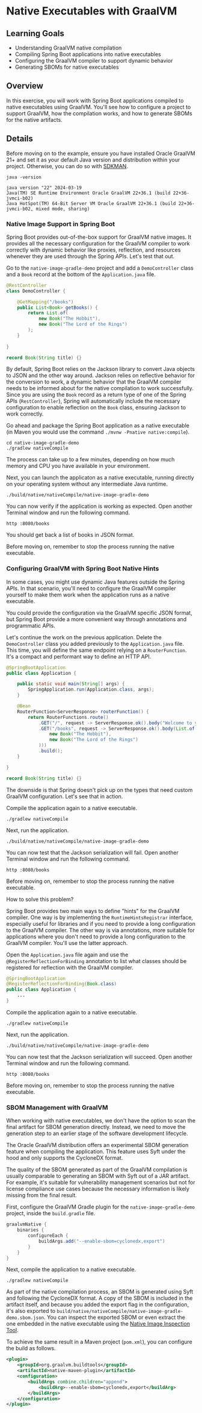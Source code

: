 # Native Executables with GraalVM

## Learning Goals

* Understanding GraalVM native compilation
* Compiling Spring Boot applications into native executables
* Configuring the GraalVM compiler to support dynamic behavior
* Generating SBOMs for native executables

## Overview

In this exercise, you will work with Spring Boot applications compiled to native executables using GraalVM. You'll see how to configure a project to support GraalVM, how the compilation works, and how to generate SBOMs for the native artifacts.

## Details

Before moving on to the example, ensure you have installed Oracle GraalVM 21+ and set it as your default Java version and distribution within your project. Otherwise, you can do so with [SDKMAN](https://sdkman.io).

```shell
java -version

java version "22" 2024-03-19
Java(TM) SE Runtime Environment Oracle GraalVM 22+36.1 (build 22+36-jvmci-b02)
Java HotSpot(TM) 64-Bit Server VM Oracle GraalVM 22+36.1 (build 22+36-jvmci-b02, mixed mode, sharing)
```

### Native Image Support in Spring Boot

Spring Boot provides out-of-the-box support for GraalVM native images. It provides all the necessary configuration for the GraalVM compiler to work correctly with dynamic behavior like proxies, reflection, and resources whenever they are used through the Spring APIs. Let's test that out.

Go to the `native-image-gradle-demo` project and add a `DemoController` class and a `Book` record at the bottom of the `Application.java` file.

```java
@RestController
class DemoController {

	@GetMapping("/books")
	public List<Book> getBooks() {
		return List.of(
			new Book("The Hobbit"),
			new Book("The Lord of the Rings")
		);
	}
	
}

record Book(String title) {}
```

By default, Spring Boot relies on the Jackson library to convert Java objects to JSON and the other way around. Jackson relies on reflective behavior for the conversion to work, a dynamic behavior that the GraalVM compiler needs to be informed about for the native compilation to work successfully. Since you are using the `Book` record as a return type of one of the Spring APIs (`RestController`), Spring will automatically include the necessary configuration to enable reflection on the `Book` class, ensuring Jackson to work correctly.

Go ahead and package the Spring Boot application as a native executable (in Maven you would use the command `./mvnw -Pnative native:compile`).

```shell
cd native-image-gradle-demo
./gradlew nativeCompile
```

The process can take up to a few minutes, depending on how much memory and CPU you have available in your environment.

Next, you can launch the applicaton as a native executable, running directly on your operating system without any intermediate Java runtime.

```shell
./build/native/nativeCompile/native-image-gradle-demo
```

You can now verify if the application is working as expected. Open another Terminal window and run the following command.

```shell
http :8080/books
```

You should get back a list of books in JSON format.

Before moving on, remember to stop the process running the native executable.

### Configuring GraalVM with Spring Boot Native Hints

In some cases, you might use dynamic Java features outside the Spring APIs. In that scenario, you'll need to configure the GraalVM compiler yourself to make them work when the application runs as a native executable.

You could provide the configuration via the GraalVM specific JSON format, but Spring Boot provide a more convenient way through annotations and programmatic APIs.

Let's continue the work on the previous application. Delete the `DemoController` class you added previously to the `Application.java` file. This time, you will define the same endpoint relying on a `RouterFunction`. It's a compact and performant way to define an HTTP API. 

```java
@SpringBootApplication
public class Application {

	public static void main(String[] args) {
		SpringApplication.run(Application.class, args);
	}

	@Bean
	RouterFunction<ServerResponse> routerFunction() {
		return RouterFunctions.route()
			.GET("/", request -> ServerResponse.ok().body("Welcome to your development environment!"))
			.GET("/books", request -> ServerResponse.ok().body(List.of(
				new Book("The Hobbit"),
				new Book("The Lord of the Rings")
			)))
			.build();
	}

}

record Book(String title) {}
```

The downside is that Spring doesn't pick up on the types that need custom GraalVM configuration. Let's see that in action.

Compile the application again to a native executable.

```shell
./gradlew nativeCompile
```

Next, run the application.

```shell
./build/native/nativeCompile/native-image-gradle-demo
```

You can now test that the Jackson serialization will fail. Open another Terminal window and run the following command.

```shell
http :8080/books
```

Before moving on, remember to stop the process running the native executable.

How to solve this problem?

Spring Boot provides two main ways to define "hints" for the GraalVM compiler. One way is by implementing the `RuntimeHintsRegistrar` interface, especially useful for libraries and if you need to provide a long configuration to the GraalVM compiler. The other way is via annotations, more suitable for applications where you don't need to provide a long configuration to the GraalVM compiler. You'll use the latter approach.

Open the `Application.java` file again and use the `@RegisterReflectionForBinding` annotation to list what classes should be registered for reflection with the GraalVM compiler.

```java
@SpringBootApplication
@RegisterReflectionForBinding(Book.class)
public class Application {
	...
}
```

Compile the application again to a native executable.

```shell
./gradlew nativeCompile
```

Next, run the application.

```shell
./build/native/nativeCompile/native-image-gradle-demo
```

You can now test that the Jackson serialization will succeed. Open another Terminal window and run the following command.

```shell
http :8080/books
```

Before moving on, remember to stop the process running the native executable.

### SBOM Management with GraalVM

When working with native executables, we don't have the option to scan the final artifact for SBOM generation directly. Instead, we need to move the generation step to an earlier stage of the software development lifecycle.

The Oracle GraalVM distribution offers an experimental SBOM generation feature when compiling the application. This feature uses Syft under the hood and only supports the CycloneDX format.

The quality of the SBOM generated as part of the GraalVM compilation is usually comparable to generating an SBOM with Syft out of a JAR artifact. For example, it's suitable for vulnerability management scenarios but not for license compliance use cases because the necessary information is likely missing from the final result.

First, configure the GraalVM Gradle plugin for the `native-image-gradle-demo` project, inside the `build.gradle` file.

```groovy
graalvmNative {
    binaries {
        configureEach {
            buildArgs.add("--enable-sbom=cyclonedx,export")
        }
    }
}
```

Next, compile the application to a native executable.

```shell
./gradlew nativeCompile
```

As part of the native compilation process, an SBOM is generated using Syft and following the CycloneDX format. A copy of the SBOM is included in the artifact itself, and because you added the export flag in the configuration, it's also exported to `build/native/nativeCompile/native-image-gradle-demo.sbom.json`. You can inspect the exported SBOM or even extract the one embedded in the native executable using the [Native Image Inspection Tool](https://www.graalvm.org/latest/reference-manual/native-image/debugging-and-diagnostics/InspectTool).

To achieve the same result in a Maven project (`pom.xml`), you can configure the build as follows.

```xml
<plugin>
    <groupId>org.graalvm.buildtools</groupId>
    <artifactId>native-maven-plugin</artifactId>
    <configuration>
        <buildArgs combine.children="append">
            <buildArg>--enable-sbom=cyclonedx,export</buildArg>
        </buildArgs>
    </configuration>
</plugin>
```
